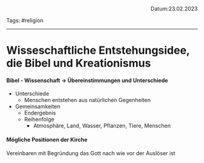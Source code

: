 <p align="right">Datum:23.02.2023</p>

Tags: #religion 

---
# Wisseschaftliche Entstehungsidee, die Bibel und Kreationismus

#### Bibel - Wissenschaft → Übereinstimmungen und Unterschiede
- Unterschiede
	- Menschen entstehen aus natürlichen Gegenheiten
- Gemeinsamkeiten
	- Endergebnis
	- Reihenfolge
		- Atmosphäre, Land, Wasser, Pflanzen, Tiere, Menschen


#### Mögliche Positionen der Kirche
Vereinbaren mit Begründung das Gott nach wie vor der Auslöser ist
